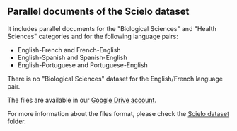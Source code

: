
## Parallel documents of the Scielo dataset

It includes parallel documents for the "Biological Sciences" and "Health Sciences" categories and for the following language pairs:

- English-French and French-English
- English-Spanish and Spanish-English
- English-Portuguese and Portuguese-English

There is no "Biological Sciences" dataset for the English/French language pair.

The files are available in our [Google Drive account](https://drive.google.com/drive/folders/0B3UxRWA52hBjR2xXT01FN0Z2ZHM).

For more information about the files format, please check the [Scielo dataset](http://github.com/biomedical-translation-corpora/scielo) folder.
